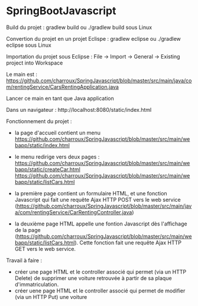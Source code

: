 # SpringBootJavascript

Build du projet : gradlew build    ou ./gradlew build    sous Linux

Convertion du projet en un projet Eclispe : gradlew eclipse    ou ./gradlew eclipse    sous Linux

Importation du projet sous Eclipse : File -> Import -> General -> Existing project into Workspace

Le main est : https://github.com/charroux/SpringJavascript/blob/master/src/main/java/com/rentingService/CarsRentingApplication.java

Lancer ce main en tant que Java application

Dans un navigateur : http://localhost:8080/static/index.html

Fonctionnement du projet :

  - la page d'accueil contient un menu https://github.com/charroux/SpringJavascript/blob/master/src/main/webapp/static/index.html
  
  - le menu redirige vers deux pages :
    https://github.com/charroux/SpringJavascript/blob/master/src/main/webapp/static/createCar.html
    https://github.com/charroux/SpringJavascript/blob/master/src/main/webapp/static/listCars.html
  
  - la première page contient un formulaire HTML, et une fonction Javascript qui fait une requête Ajax HTTP POST vers le web service (https://github.com/charroux/SpringJavascript/blob/master/src/main/java/com/rentingService/CarRentingController.java) 
  
  - la deuxième page HTML appelle une fontion Javascript dès l'affichage de la page (https://github.com/charroux/SpringJavascript/blob/master/src/main/webapp/static/listCars.html). Cette fonction fait une requête Ajax HTTP GET vers le web service.

Travail à faire  :

  - créer une page  HTML et le controller associé qui permet (via un HTTP Delete) de supprimer une voiture retrouvée à partir de sa plaque d'immatriculation.
  - créer uene page HTML et le controller associé qui permet de modifier (via un HTTP Put) une voiture
